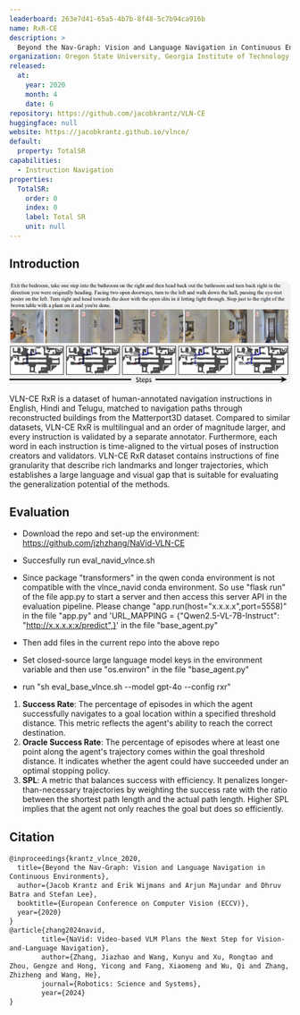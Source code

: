 ```yaml
---
leaderboard: 263e7d41-65a5-4b7b-8f48-5c7b94ca916b
name: RxR-CE
description: >
  Beyond the Nav-Graph: Vision and Language Navigation in Continuous Environments
organization: Oregon State University, Georgia Institute of Technology, Facebook AI Research
released:
  at:
    year: 2020
    month: 4
    date: 6
repository: https://github.com/jacobkrantz/VLN-CE
huggingface: null
website: https://jacobkrantz.github.io/vlnce/
default:
  property: TotalSR
capabilities:
  - Instruction Navigation
properties:
  TotalSR:
    order: 0
    index: 0
    label: Total SR
    unit: null
---
```


## Introduction

![alt text](assets/1-1.png)

VLN-CE RxR is a dataset of human-annotated navigation instructions in English, Hindi and Telugu, matched to navigation paths through reconstructed buildings from the Matterport3D dataset.  Compared to similar datasets, VLN-CE RxR is multilingual and an order of magnitude larger, and every instruction is validated by a separate annotator. Furthermore, each word in each instruction is time-aligned to the virtual poses of instruction creators and validators.  VLN-CE RxR dataset contains instructions of fine granularity that describe rich landmarks and longer trajectories, which establishes a large language and visual gap that is suitable for evaluating the generalization potential of the methods.
## Evaluation
- Download the repo and set-up the environment: https://github.com/jzhzhang/NaVid-VLN-CE

- Succesfully run eval_navid_vlnce.sh

- Since package "transformers" in the qwen conda environment is not compatible with the vlnce_navid conda environment. So use "flask run" of the file app.py to start a server and then access this server API in the evaluation pipeline. Please change "app.run(host="x.x.x.x",port=5558)" in the file "app.py" and 'URL_MAPPING = {"Qwen2.5-VL-7B-Instruct": "http://x.x.x.x:x/predict",}' in the file "base_agent.py"

- Then add files in the current repo into the above repo

- Set closed-source large language model keys in the environment variable and then use "os.environ" in the file "base_agent.py"

- run "sh eval_base_vlnce.sh --model gpt-4o --config rxr"

1. **Success Rate**: The percentage of episodes in which the agent successfully navigates to a goal location within a specified threshold distance. This metric reflects the agent's ability to reach the correct destination.
2. **Oracle Success Rate**: The percentage of episodes where at least one point along the agent's trajectory comes within the goal threshold distance. It indicates whether the agent could have succeeded under an optimal stopping policy.
3. **SPL**: A metric that balances success with efficiency. It penalizes longer-than-necessary trajectories by weighting the success rate with the ratio between the shortest path length and the actual path length. Higher SPL implies that the agent not only reaches the goal but does so efficiently.

## Citation

```
@inproceedings{krantz_vlnce_2020,
  title={Beyond the Nav-Graph: Vision and Language Navigation in Continuous Environments},
  author={Jacob Krantz and Erik Wijmans and Arjun Majundar and Dhruv Batra and Stefan Lee},
  booktitle={European Conference on Computer Vision (ECCV)},
  year={2020}
}
@article{zhang2024navid,
        title={NaVid: Video-based VLM Plans the Next Step for Vision-and-Language Navigation},
        author={Zhang, Jiazhao and Wang, Kunyu and Xu, Rongtao and Zhou, Gengze and Hong, Yicong and Fang, Xiaomeng and Wu, Qi and Zhang, Zhizheng and Wang, He},
        journal={Robotics: Science and Systems},
        year={2024}
}
```
